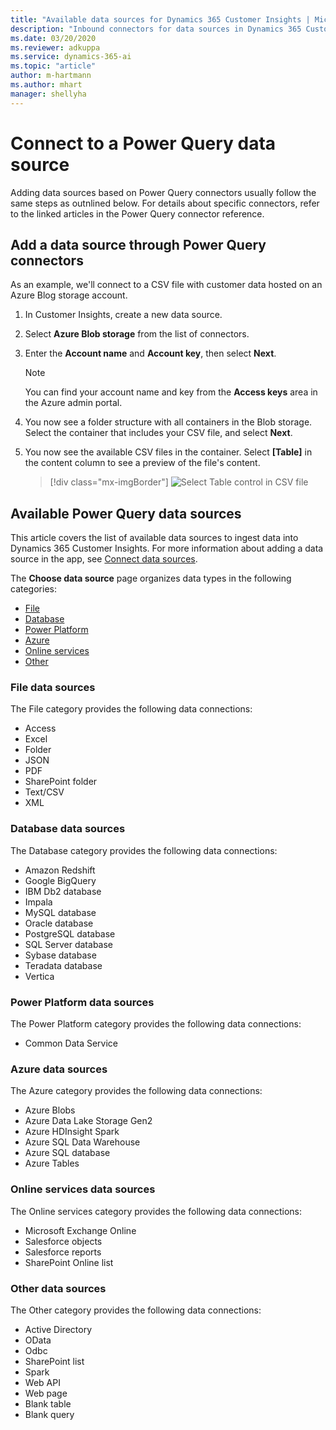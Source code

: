```yaml
---
title: "Available data sources for Dynamics 365 Customer Insights | Microsoft Docs"
description: "Inbound connectors for data sources in Dynamics 365 Customer Insights."
ms.date: 03/20/2020
ms.reviewer: adkuppa
ms.service: dynamics-365-ai
ms.topic: "article"
author: m-hartmann
ms.author: mhart
manager: shellyha
---
```


# Connect to a Power Query data source

Adding data sources based on Power Query connectors usually follow the same steps as outnlined below. For details about specific connectors, refer to the linked articles in the Power Query connector reference.

## Add a data source through Power Query connectors

As an example, we'll connect to a CSV file with customer data hosted on an Azure Blog storage account.

1. In Customer Insights, create a new data source.

2. Select **Azure Blob storage** from the list of connectors.

3. Enter the **Account name** and **Account key**, then select **Next**.

   > [!NOTE]
   > You can find your account name and key from the **Access keys** area in the Azure admin portal.

4. You now see a folder structure with all containers in the Blob storage. Select the container that includes your CSV file, and select **Next**.

5. You now see the available CSV files in the container. Select **[Table]** in the content column to see a preview of the file's content.

   > [!div class="mx-imgBorder"]
   > ![Select Table control in CSV file](media/connector-azure-blobs-preview.png)

## Available Power Query data sources

This article covers the list of available data sources to ingest data into Dynamics 365 Customer Insights. For more information about adding a data source in the app, see [Connect data sources](data-sources.md).

The **Choose data source** page organizes data types in the following categories:

- [File](#file-data-sources)
- [Database](#database-data-sources)
- [Power Platform](#power-platform-data-sources)
- [Azure](#azure-data-sources)
- [Online services](#online-services-data-sources)
- [Other](#other-data-sources)

### File data sources

The File category provides the following data connections:

- Access
- Excel
- Folder
- JSON
- PDF
- SharePoint folder
- Text/CSV
- XML

### Database data sources

The Database category provides the following data connections:

- Amazon Redshift
- Google BigQuery
- IBM Db2 database
- Impala
- MySQL database
- Oracle database
- PostgreSQL database
- SQL Server database
- Sybase database
- Teradata database
- Vertica

### Power Platform data sources

The Power Platform category provides the following data connections:

- Common Data Service

### Azure data sources

The Azure category provides the following data connections:

- Azure Blobs
- Azure Data Lake Storage Gen2
- Azure HDInsight Spark
- Azure SQL Data Warehouse
- Azure SQL database
- Azure Tables

### Online services data sources

The Online services category provides the following data connections:

- Microsoft Exchange Online
- Salesforce objects
- Salesforce reports
- SharePoint Online list

### Other data sources

The Other category provides the following data connections:

- Active Directory
- OData
- Odbc
- SharePoint list
- Spark
- Web API
- Web page
- Blank table
- Blank query



